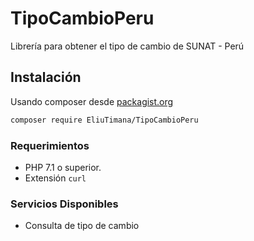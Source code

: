 # TipoCambioPeru
Librería para obtener el tipo de cambio de SUNAT - Perú

## Instalación
Usando composer desde [packagist.org](https://packagist.org/packages/EliuTimana/TipoCambioPeru)
```bash
composer require EliuTimana/TipoCambioPeru
```
### Requerimientos
- PHP 7.1 o superior.
- Extensión `curl`

### Servicios Disponibles
- Consulta de tipo de cambio
